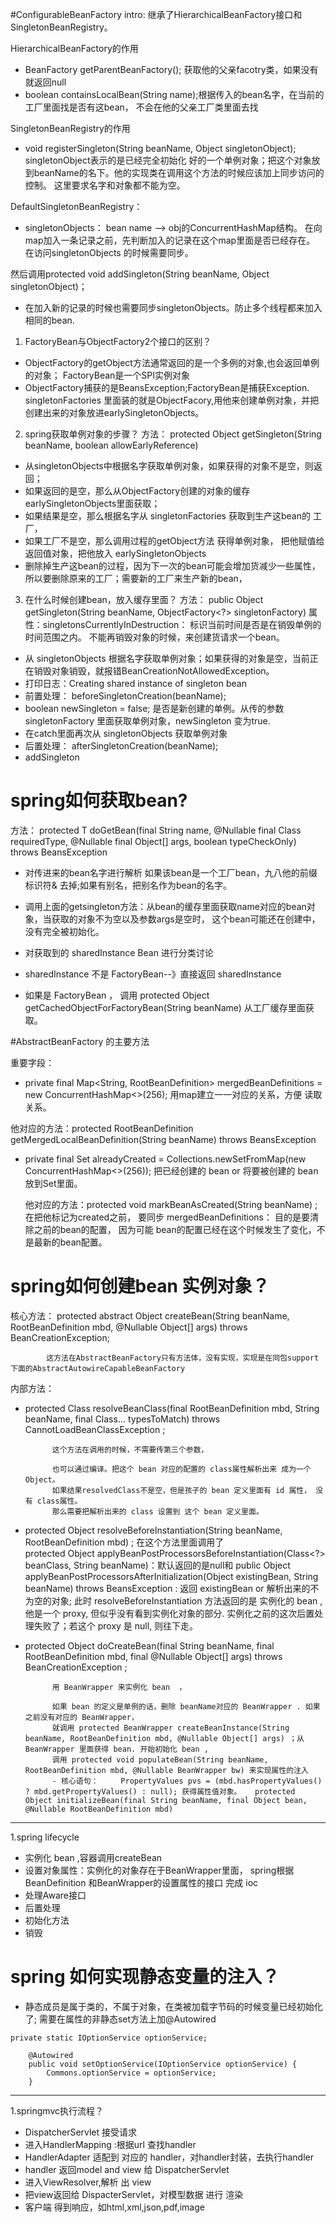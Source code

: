 #ConfigurableBeanFactory 
intro: 继承了HierarchicalBeanFactory接口和SingletonBeanRegistry。

HierarchicalBeanFactory的作用
- BeanFactory getParentBeanFactory(); 获取他的父亲facotry类，如果没有就返回null
- boolean containsLocalBean(String name);根据传入的bean名字，在当前的工厂里面找是否有这bean，
不会在他的父亲工厂类里面去找

SingletonBeanRegistry的作用
- void registerSingleton(String beanName, Object singletonObject); singletonObject表示的是已经完全初始化
好的一个单例对象；把这个对象放到beanName的名下。他的实现类在调用这个方法的时候应该加上同步访问的控制。
这里要求名字和对象都不能为空。

DefaultSingletonBeanRegistry：
- singletonObjects： bean name --> obj的ConcurrentHashMap结构。
在向map加入一条记录之前，先判断加入的记录在这个map里面是否已经存在。
在访问singletonObjects 的时候需要同步。

然后调用protected void addSingleton(String beanName, Object singletonObject)；
- 在加入新的记录的时候也需要同步singletonObjects。防止多个线程都来加入相同的bean.

1. FactoryBean与ObjectFactory2个接口的区别？
- ObjectFactory的getObject方法通常返回的是一个多例的对象,也会返回单例的对象； FactoryBean是一个SPI实例对象
- ObjectFactory捕获的是BeansException;FactoryBean是捕获Exception.
singletonFactories 里面装的就是ObjectFacory,用他来创建单例对象，并把创建出来的对象放进earlySingletonObjects。

2. spring获取单例对象的步骤？
方法： protected Object getSingleton(String beanName, boolean allowEarlyReference) 
- 从singletonObjects中根据名字获取单例对象，如果获得的对象不是空，则返回；
- 如果返回的是空，那么从ObjectFactory创建的对象的缓存earlySingletonObjects里面获取；
- 如果结果是空，那么根据名字从 singletonFactories 获取到生产这bean的 工厂，
- 如果工厂不是空，那么调用过程的getObject方法 获得单例对象， 把他赋值给返回值对象，把他放入 earlySingletonObjects
- 删除掉生产这bean的过程，因为下一次的bean可能会增加货减少一些属性，所以要删除原来的工厂；需要新的工厂来生产新的bean，

3. 在什么时候创建bean，放入缓存里面？
方法： public Object getSingleton(String beanName, ObjectFactory<?> singletonFactory) 
属性：singletonsCurrentlyInDestruction： 标识当前时间是否是在销毁单例的时间范围之内。
不能再销毁对象的时候，来创建货请求一个bean。
- 从 singletonObjects 根据名字获取单例对象；如果获得的对象是空，当前正在销毁对象销毁，就报错BeanCreationNotAllowedException。
- 打印日志：Creating shared instance of singleton bean
- 前置处理： beforeSingletonCreation(beanName);
- boolean newSingleton = false; 是否是新创建的单例。从传的参数 singletonFactory 里面获取单例对象，newSingleton 变为true.
- 在catch里面再次从 singletonObjects 获取单例对象
- 后置处理： 	afterSingletonCreation(beanName);
- addSingleton


# spring如何获取bean? 
方法： protected <T> T doGetBean(final String name, @Nullable final Class<T> requiredType,
			@Nullable final Object[] args, boolean typeCheckOnly) throws BeansException 
  
  - 对传进来的bean名字进行解析
  如果该bean是一个工厂bean，九八他的前缀标识符& 去掉;如果有别名，把别名作为bean的名字。
  
  - 调用上面的getsingleton方法：从bean的缓存里面获取name对应的bean对象，当获取的对象不为空以及参数args是空时，
  这个bean可能还在创建中，没有完全被初始化。
  - 对获取到的 sharedInstance Bean 进行分类讨论
   - sharedInstance  不是 FactoryBean--》直接返回 sharedInstance
   - 如果是 FactoryBean ， 调用 protected Object getCachedObjectForFactoryBean(String beanName) 从工厂缓存里面获取。
   
  #AbstractBeanFactory 的主要方法
  
  重要字段：
  - private final Map<String, RootBeanDefinition> mergedBeanDefinitions = new ConcurrentHashMap<>(256); 
  用map建立一一对应的关系，方便 读取 关系。
  
  他对应的方法：protected RootBeanDefinition getMergedLocalBeanDefinition(String beanName) throws BeansException 
  
  - private final Set<String> alreadyCreated = Collections.newSetFromMap(new ConcurrentHashMap<>(256));
	把已经创建的 bean or 将要被创建的 bean 放到Set里面。
	
	他对应的方法：protected void markBeanAsCreated(String beanName) ;在把他标记为created之前，
	要同步 mergedBeanDefinitions： 目的是要清除之前的bean的配置，
	因为可能 bean的配置已经在这个时候发生了变化，不是最新的bean配置。
	
# spring如何创建bean 实例对象？
核心方法： 	protected abstract Object createBean(String beanName, RootBeanDefinition mbd, @Nullable Object[] args)
			throws BeanCreationException;  
			
			这方法在AbstractBeanFactory只有方法体，没有实现，实现是在同包support下面的AbstractAutowireCapableBeanFactory

内部方法：
- protected Class<?> resolveBeanClass(final RootBeanDefinition mbd, String beanName, final Class<?>... typesToMatch)
			throws CannotLoadBeanClassException ;
			
			这个方法在调用的时候，不需要传第三个参数，
			
			也可以通过编译。把这个 bean 对应的配置的 class属性解析出来 成为一个 Object。
			如果结果resolvedClass不是空，但是孩子的 bean 定义里面有 id 属性， 没有 class属性。
			那么需要把解析出来的 class 设置到 这个 bean 定义里面。
			
- 	protected Object resolveBeforeInstantiation(String beanName, RootBeanDefinition mbd) ; 在这个方法里面调用了	
protected Object applyBeanPostProcessorsBeforeInstantiation(Class<?> beanClass, String beanName)：默认返回的是null和	public Object applyBeanPostProcessorsAfterInitialization(Object existingBean, String beanName)
			throws BeansException : 返回 existingBean or 解析出来的不为空的对象;
			此时 resolveBeforeInstantiation 方法返回的是  实例化的 bean , 他是一个 proxy, 但似乎没有看到实例化对象的部分.  实例化之前的这次后置处理失败了；若这个 proxy 是 null, 则往下走。
			
- protected Object doCreateBean(final String beanName, final RootBeanDefinition mbd, final @Nullable Object[] args)
			throws BeanCreationException ; 
			
			用 BeanWrapper 来实例化 bean  ， 
			
			如果 bean 的定义是单例的话，删除 beanName对应的 BeanWrapper . 如果之前没有对应的 BeanWrapper， 
			就调用 protected BeanWrapper createBeanInstance(String beanName, RootBeanDefinition mbd, @Nullable Object[] args) ；从 BeanWrapper 里面获得 bean. 开始初始化 bean , 
			调用 protected void populateBean(String beanName, RootBeanDefinition mbd, @Nullable BeanWrapper bw) 来实现属性的注入
			- 核心语句： 	PropertyValues pvs = (mbd.hasPropertyValues() ? mbd.getPropertyValues() : null); 获得属性值对象。 	protected Object initializeBean(final String beanName, final Object bean, @Nullable RootBeanDefinition mbd)
			
			
---
1.spring lifecycle

- 实例化 bean ,容器调用createBean
- 设置对象属性：实例化的对象存在于BeanWrapper里面，
spring根据 BeanDefinition 和BeanWrapper的设置属性的接口
完成 ioc
- 处理Aware接口
- 后置处理
- 初始化方法
- 销毁


# spring 如何实现静态变量的注入？
- 静态成员是属于类的，不属于对象，在类被加载字节码的时候变量已经初始化了; 需要在属性的非静态set方法上加@Autowired
```
private static IOptionService optionService;

    @Autowired
    public void setOptionService(IOptionService optionService) {
        Commons.optionService = optionService;
    }
```
---
1.springmvc执行流程？
- DispatcherServlet 接受请求
- 进入HandlerMapping :根据url 查找handler
- HandlerAdapter 适配到 对应的 handler，对handler封装，去执行handler
- handler 返回model and view 给 DispatcherServlet
- 进入ViewResolver,解析 出 view 
- 把view返回给 DispacterServlet，对模型数据 进行 渲染
- 客户端 得到响应，如html,xml,json,pdf,image

	
	
	
  
  
   
